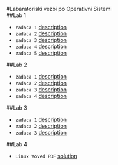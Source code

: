 #Labaratoriski vezbi po Operativni Sistemi  
##Lab 1  
+ `zadaca 1` [description](https://github.com/gambleros/OS/tree/master/lab%201/z1/desc.md)
+ `zadaca 2` [description](https://github.com/gambleros/OS/tree/master/lab%201/z2/desc.md)
+ `zadaca 3` [description](https://github.com/gambleros/OS/tree/master/lab%201/z3/desc.md)
+ `zadaca 4` [description](https://github.com/gambleros/OS/tree/master/lab%201/z4/desc.md)
+ `zadaca 5` [description](https://github.com/gambleros/OS/tree/master/lab%201/z5/desc.md)

##Lab 2  
+ `zadaca 1` [description](https://github.com/gambleros/OS/tree/master/lab%202/z1/desc.md)
+ `zadaca 2` [description](https://github.com/gambleros/OS/tree/master/lab%202/z2/desc.md)
+ `zadaca 3` [description](https://github.com/gambleros/OS/tree/master/lab%202/z3/desc.md)
+ `zadaca 4` [description](https://github.com/gambleros/OS/tree/master/lab%202/z4/desc.md)

##Lab 3
+ `zadaca 1` [description](https://github.com/gambleros/OS/tree/master/lab%203/z1/description.md)
+ `zadaca 2` [description](https://github.com/gambleros/OS/tree/master/lab%203/z2/description.md)
+ `zadaca 3` [description](https://github.com/gambleros/OS/tree/master/lab%203/z3/description.md)

##Lab 4
+ `Linux Voved PDF` [solution](https://github.com/gambleros/OS/tree/master/lab%204/131112.pdf)